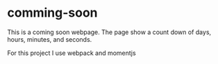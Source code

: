 # comming-soon

This is a coming soon webpage. The page show a count down of days, hours, minutes, and seconds. 

For this project I use webpack and momentjs
